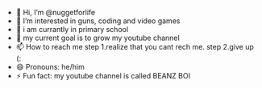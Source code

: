 - 👋 Hi, I’m @nuggetforlife
- 👀 I’m interested in guns, coding and video games
- 🌱 i am currantly in primary school
- 💞️ my current goal is to grow my youtube channel
- 📫 How to reach me step 1.realize that you cant rech me. step 2.give up (:
- 😄 Pronouns: he/him
- ⚡ Fun fact: my youtube channel is called BEANZ BOI

<!---
nuggetforlife/nuggetforlife is a ✨ special ✨ repository because its `README.md` (this file) appears on your GitHub profile.
You can click the Preview link to take a look at your changes.
--->
